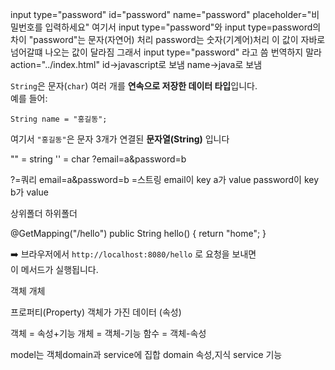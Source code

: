 
input type="password" id="password" name="password" placeholder="비밀번호를 입력하세요"
여기서 input type="password"와 input type=password의 차이 "password"는 문자(자연어) 처리
password는 숫자(기계어)처리 이 값이 자바로 넘어갈떄 나오는 값이 달라짐 그래서 input type="password" 라고 씀 번역하지 말라action="../index.html"
 id->javascript로 보냄
 name->java로 보냄

`String`은 문자(`char`) 여러 개를 **연속으로 저장한 데이터 타입**입니다.  
예를 들어:

`String name = "홍길동";`

여기서 `"홍길동"`은 문자 3개가 연결된 **문자열(String)** 입니다



"" = string
'' = char
?email=a&password=b

?=쿼리 
email=a&password=b =스트링
email이 key   a가 value
password이 key b가 value

상위폴더 하위폴더 


@GetMapping("/hello")
public String hello() {
    return "home";
}

➡️ 브라우저에서 `http://localhost:8080/hello` 로 요청을 보내면  
이 메서드가 실행됩니다.

객체 
개체

프로퍼티(Property) 객체가 가진 데이터 (속성)

객체 = 속성+기능
개체 = 객체-기능
함수 = 객체-속성

model는 객체domain과 service에 집합
domain 속성,지식
service 기능